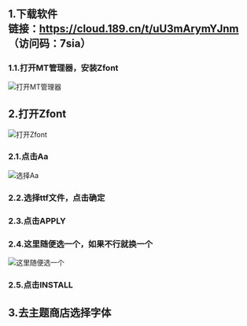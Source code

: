 ## 1.下载软件<br>链接：https://cloud.189.cn/t/uU3mArymYJnm<br>（访问码：7sia）
### 1.1.打开MT管理器，安装Zfont
![打开MT管理器](https://github.com/user-attachments/assets/f30339f0-c6b5-4bdc-8bdc-d6708060e94a)
## 2.打开Zfont
![打开Zfont](https://github.com/user-attachments/assets/943f0486-fc33-4994-af67-79ad69c51c7d)
### 2.1.点击Aa
![选择Aa](https://github.com/user-attachments/assets/0b5d46c9-05c6-4b3c-bc52-0b19d895c585)
### 2.2.选择ttf文件，点击确定
### 2.3.点击APPLY
### 2.4.这里随便选一个，如果不行就换一个
![这里随便选一个](https://github.com/user-attachments/assets/96f27994-7ab6-4fe5-b891-d6d5a8684d00)
### 2.5.点击INSTALL
## 3.去主题商店选择字体